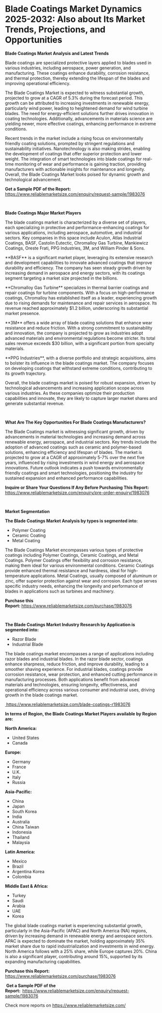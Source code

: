 <p><h1>Blade Coatings Market Dynamics 2025-2032: Also about Its Market Trends, Projections, and Opportunities</h1></p><p><strong>Blade Coatings Market Analysis and Latest Trends</strong></p>
<p><p>Blade coatings are specialized protective layers applied to blades used in various industries, including aerospace, power generation, and manufacturing. These coatings enhance durability, corrosion resistance, and thermal protection, thereby extending the lifespan of the blades and improving operational efficiency.  </p><p>The Blade Coatings Market is expected to witness substantial growth, projected to grow at a CAGR of 5.3% during the forecast period. This growth can be attributed to increasing investments in renewable energy, particularly wind power, leading to heightened demand for wind turbine blades. The need for energy-efficient solutions further drives innovation in coating technologies. Additionally, advancements in materials science are yielding newer, more effective coatings, enhancing performance in extreme conditions.</p><p>Recent trends in the market include a rising focus on environmentally friendly coating solutions, prompted by stringent regulations and sustainability initiatives. Nanotechnology is also making strides, enabling the development of coatings that offer superior protection and lower weight. The integration of smart technologies into blade coatings for real-time monitoring of wear and performance is gaining traction, providing manufacturers with actionable insights for maintenance and longevity. Overall, the Blade Coatings Market looks poised for dynamic growth and technological advancement.</p></p>
<p><strong>Get a Sample PDF of the Report:&nbsp;</strong> <a href="https://www.reliablemarketsize.com/enquiry/request-sample/1983076?utm_campaign=1872&utm_medium=2&utm_source=Github&utm_content=ia&utm_term=30012025&utm_id=blade-coatings">https://www.reliablemarketsize.com/enquiry/request-sample/1983076</a></p>
<p>&nbsp;</p>
<p><strong>Blade Coatings Major Market Players</strong></p>
<p><p>The blade coatings market is characterized by a diverse set of players, each specializing in protective and performance-enhancing coatings for various applications, including aerospace, automotive, and industrial sectors. Key companies in this space include Aculon, Atlas Industrial Coatings, BASF, Castolin Eutectic, Chromalloy Gas Turbine, Mankiewicz Coatings, Oreste Frati, PPG Industries, 3M, and William Pinder & Sons.</p><p>**BASF** is a significant market player, leveraging its extensive research and development capabilities to innovate advanced coatings that improve durability and efficiency. The company has seen steady growth driven by increasing demand in aerospace and energy sectors, with its coatings segment targeting a market size projected in the billions.</p><p>**Chromalloy Gas Turbine** specializes in thermal barrier coatings and repair coatings for turbine components. With a focus on high-performance coatings, Chromalloy has established itself as a leader, experiencing growth due to rising demands for maintenance and repair services in aerospace. Its revenue reached approximately $1.2 billion, underscoring its substantial market presence.</p><p>**3M** offers a wide array of blade coating solutions that enhance wear resistance and reduce friction. With a strong commitment to sustainability and innovation, the company is projected to grow as industries adopt advanced materials and environmental regulations become stricter. Its total sales revenue exceeds $30 billion, with a significant portion from specialty materials.</p><p>**PPG Industries**, with a diverse portfolio and strategic acquisitions, aims to bolster its influence in the blade coatings market. The company focuses on developing coatings that withstand extreme conditions, contributing to its growth trajectory.</p><p>Overall, the blade coatings market is poised for robust expansion, driven by technological advancements and increasing application scope across various industries. As these companies optimize their production capabilities and innovate, they are likely to capture larger market shares and generate substantial revenue.</p></p>
<p>&nbsp;</p>
<p><strong>What Are The Key Opportunities For Blade Coatings Manufacturers?</strong></p>
<p><p>The Blade Coatings market is witnessing significant growth, driven by advancements in material technologies and increasing demand across renewable energy, aerospace, and industrial sectors. Key trends include the adoption of advanced coatings such as ceramic and polymer-based solutions, enhancing efficiency and lifespan of blades. The market is projected to grow at a CAGR of approximately 5-7% over the next five years, influenced by rising investments in wind energy and aerospace innovations. Future outlook indicates a push towards environmentally friendly coatings and smart technologies, positioning the industry for sustained expansion and enhanced performance capabilities.</p></p>
<p><strong>Inquire or Share Your Questions If Any Before Purchasing This Report:</strong> <a href="https://www.reliablemarketsize.com/enquiry/pre-order-enquiry/1983076?utm_campaign=1872&utm_medium=2&utm_source=Github&utm_content=ia&utm_term=30012025&utm_id=blade-coatings">https://www.reliablemarketsize.com/enquiry/pre-order-enquiry/1983076</a></p>
<p>&nbsp;</p>
<p><strong>Market Segmentation</strong></p>
<p><strong>The Blade Coatings Market Analysis by types is segmented into:</strong></p>
<p><ul><li>Polymer Coating</li><li>Ceramic Coating</li><li>Metal Coating</li></ul></p>
<p><p>The Blade Coatings Market encompasses various types of protective coatings including Polymer Coatings, Ceramic Coatings, and Metal Coatings. Polymer Coatings offer flexibility and corrosion resistance, making them ideal for various environmental conditions. Ceramic Coatings provide enhanced thermal resistance and hardness, ideal for high-temperature applications. Metal Coatings, usually composed of aluminum or zinc, offer superior protection against wear and corrosion. Each type serves specific industry needs, enhancing the longevity and performance of blades in applications such as turbines and machinery.</p></p>
<p><strong>Purchase this Report:&nbsp;</strong><a href="https://www.reliablemarketsize.com/purchase/1983076?utm_campaign=1872&utm_medium=2&utm_source=Github&utm_content=ia&utm_term=30012025&utm_id=blade-coatings">https://www.reliablemarketsize.com/purchase/1983076</a></p>
<p>&nbsp;</p>
<p><strong>The Blade Coatings Market Industry Research by Application is segmented into:</strong></p>
<p><ul><li>Razor Blade</li><li>Industrial Blade</li></ul></p>
<p><p>The blade coatings market encompasses a range of applications including razor blades and industrial blades. In the razor blade sector, coatings enhance sharpness, reduce friction, and improve durability, leading to a smoother shaving experience. For industrial blades, coatings provide corrosion resistance, wear protection, and enhanced cutting performance in manufacturing processes. Both applications benefit from advanced materials and technologies, ensuring longevity, effectiveness, and operational efficiency across various consumer and industrial uses, driving growth in the blade coatings market.</p></p>
<p><a href="https://www.reliablemarketsize.com/blade-coatings-r1983076?utm_campaign=1872&utm_medium=2&utm_source=Github&utm_content=ia&utm_term=30012025&utm_id=blade-coatings">&nbsp;https://www.reliablemarketsize.com/blade-coatings-r1983076</a></p>
<p><strong>In terms of Region, the Blade Coatings Market Players available by Region are:</strong></p>
<p>
    <p> <strong> North America: </strong>
        <ul>
            <li>United States</li>
            <li>Canada</li>
        </ul>
        </p> 
    <p> <strong> Europe: </strong>
        <ul>
            <li>Germany</li>
            <li>France</li>
            <li>U.K.</li>
            <li>Italy</li>
            <li>Russia</li>
        </ul>
        </p> 
    <p> <strong> Asia-Pacific: </strong>
        <ul>
            <li>China</li>
            <li>Japan</li>
            <li>South Korea</li>
            <li>India</li>
            <li>Australia</li>
            <li>China Taiwan</li>
            <li>Indonesia</li>
            <li>Thailand</li>
            <li>Malaysia</li>
        </ul>
        </p> 
    <p> <strong> Latin America: </strong>
        <ul>
            <li>Mexico</li>
            <li>Brazil</li>
            <li>Argentina Korea</li>
            <li>Colombia</li>
        </ul>
        </p> 
    <p> <strong> Middle East & Africa: </strong>
        <ul>
            <li>Turkey</li>
            <li>Saudi</li>
            <li>Arabia</li>
            <li>UAE</li>
            <li>Korea</li>
        </ul>
    </p>
    </p>
<p><p>The global blade coatings market is experiencing substantial growth, particularly in the Asia-Pacific (APAC) and North America (NA) regions, driven by increasing demand in renewable energy and aerospace sectors. APAC is expected to dominate the market, holding approximately 35% market share due to rapid industrialization and investments in wind energy. North America follows with a 25% share, while Europe captures 20%. China is also a significant player, contributing around 15%, supported by its expanding manufacturing capabilities.</p></p>
<p><strong>Purchase this Report: </strong><a href="https://www.reliablemarketsize.com/purchase/1983076?utm_campaign=1872&utm_medium=2&utm_source=Github&utm_content=ia&utm_term=30012025&utm_id=blade-coatings">https://www.reliablemarketsize.com/purchase/1983076</a></p>
<p>&nbsp;<strong>Get a Sample PDF of the Report:&nbsp;&nbsp;</strong><a href="https://www.reliablemarketsize.com/enquiry/request-sample/1983076?utm_campaign=1872&utm_medium=2&utm_source=Github&utm_content=ia&utm_term=30012025&utm_id=blade-coatings">https://www.reliablemarketsize.com/enquiry/request-sample/1983076</a></p>
<p><strong></strong></p>
<p>Check more reports on <a href="https://www.reliablemarketsize.com/?utm_campaign=1872&utm_medium=2&utm_source=Github&utm_content=ia&utm_term=30012025&utm_id=blade-coatings">https://www.reliablemarketsize.com/</a></p>